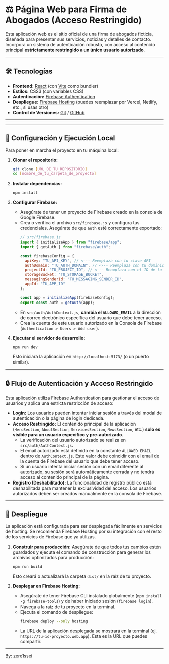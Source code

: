 # ⚖️ Página Web para Firma de Abogados (Acceso Restringido)

Esta aplicación web es el sitio oficial de una firma de abogados ficticia, diseñada para presentar sus servicios, noticias y detalles de contacto. Incorpora un sistema de autenticación robusto, con acceso al contenido principal **estrictamente restringido a un único usuario autorizado**.

---

## 🛠️ Tecnologías

* **Frontend:** [React](https://react.dev/) (con [Vite](https://vitejs.dev/) como bundler)
* **Estilos:** CSS3 (con variables CSS)
* **Autenticación:** [Firebase Authentication](https://firebase.google.com/docs/auth)
* **Despliegue:** [Firebase Hosting](https://firebase.google.com/docs/hosting) (puedes reemplazar por Vercel, Netlify, etc., si usas otro)
* **Control de Versiones:** [Git](https://git-scm.com/) / [GitHub](https://github.com/)

---



---

## 🚀 Configuración y Ejecución Local

Para poner en marcha el proyecto en tu máquina local:

1.  **Clonar el repositorio:**
    ```bash
    git clone [URL_DE_TU_REPOSITORIO]
    cd [nombre_de_tu_carpeta_de_proyecto]
    ```

2.  **Instalar dependencias:**
    ```bash
    npm install
    ```

3.  **Configurar Firebase:**
    * Asegúrate de tener un proyecto de Firebase creado en la consola de Google Firebase.
    * Crea o verifica el archivo `src/firebase.js` y configura tus credenciales. Asegúrate de que `auth` esté correctamente exportado:
        ```javascript
        // src/firebase.js
        import { initializeApp } from "firebase/app";
        import { getAuth } from "firebase/auth";

        const firebaseConfig = {
          apiKey: "TU_API_KEY", // <--- Reemplaza con tu clave API
          authDomain: "TU_AUTH_DOMAIN", // <--- Reemplaza con tu dominio de autenticación
          projectId: "TU_PROJECT_ID", // <--- Reemplaza con el ID de tu proyecto
          storageBucket: "TU_STORAGE_BUCKET",
          messagingSenderId: "TU_MESSAGING_SENDER_ID",
          appId: "TU_APP_ID"
        };

        const app = initializeApp(firebaseConfig);
        export const auth = getAuth(app);
        ```
    * En `src/auth/AuthContext.js`, **cambia el `ALLOWED_EMAIL`** a la dirección de correo electrónico específica del usuario que debe tener acceso.
    * Crea la cuenta de este usuario autorizado en la Consola de Firebase (`Authentication > Users > Add user`).

4.  **Ejecutar el servidor de desarrollo:**
    ```bash
    npm run dev
    ```
    Esto iniciará la aplicación en `http://localhost:5173/` (o un puerto similar).

---

## 🔒 Flujo de Autenticación y Acceso Restringido

Esta aplicación utiliza Firebase Authentication para gestionar el acceso de usuarios y aplica una estricta restricción de acceso:

* **Login:** Los usuarios pueden intentar iniciar sesión a través del modal de autenticación o la página de login dedicada.
* **Acceso Restringido:** El contenido principal de la aplicación (`HeroSection`, `AboutSection`, `ServicesSection`, `NewsSection`, etc.) **solo es visible para un usuario específico y pre-autorizado**.
    * La verificación del usuario autorizado se realiza en `src/auth/AuthContext.js`.
    * El email autorizado está definido en la constante `ALLOWED_EMAIL` dentro de `AuthContext.js`. Este valor debe coincidir con el email de la cuenta de Firebase del usuario que debe tener acceso.
    * Si un usuario intenta iniciar sesión con un email diferente al autorizado, su sesión será automáticamente cerrada y no tendrá acceso al contenido principal de la página.
* **Registro (Deshabilitado):** La funcionalidad de registro público está deshabilitada para mantener la exclusividad del acceso. Los usuarios autorizados deben ser creados manualmente en la consola de Firebase.

---

## 🚀 Despliegue

La aplicación está configurada para ser desplegada fácilmente en servicios de hosting. Se recomienda Firebase Hosting por su integración con el resto de los servicios de Firebase que ya utilizas.

1.  **Construir para producción:**
    Asegúrate de que todos tus cambios estén guardados y ejecuta el comando de construcción para generar los archivos optimizados para producción:
    ```bash
    npm run build
    ```
    Esto creará o actualizará la carpeta `dist/` en la raíz de tu proyecto.

2.  **Desplegar en Firebase Hosting:**
    * Asegúrate de tener Firebase CLI instalado globalmente (`npm install -g firebase-tools`) y de haber iniciado sesión (`firebase login`).
    * Navega a la raíz de tu proyecto en la terminal.
    * Ejecuta el comando de despliegue:
        ```bash
        firebase deploy --only hosting
        ```
    * La URL de la aplicación desplegada se mostrará en la terminal (ej. `https://tu-id-proyecto.web.app`). Esta es la URL que puedes compartir.

---

By: zere1ssei 

